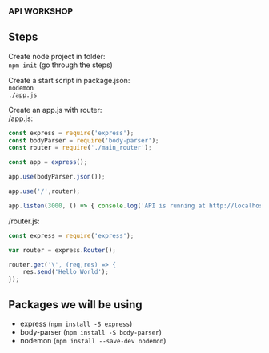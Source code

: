 ### API WORKSHOP

## Steps
Create node project in folder:<br/>
<code>npm init</code> (go through the steps)

Create a start script in package.json:<br/>
<code>nodemon ./app.js</code>

Create an app.js with router:<br/>
/app.js: <br/>
```javascript
const express = require('express');
const bodyParser = require('body-parser');
const router = require('./main_router');

const app = express();

app.use(bodyParser.json());

app.use('/',router);

app.listen(3000, () => { console.log('API is running at http://localhost:3000')});
```

/router.js:<br/>
```javascript
const express = require('express');

var router = express.Router();

router.get('\', (req,res) => {
    res.send('Hello World');
});
```

## Packages we will be using
- express (<code>npm install -S express</code>)
- body-parser (<code>npm install -S body-parser</code>)
- nodemon (<code>npm install --save-dev nodemon</code>)